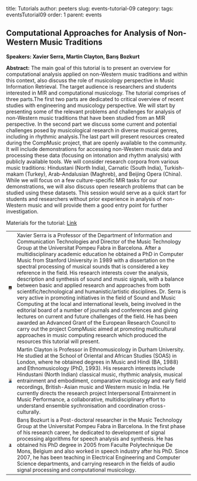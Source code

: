 title: Tutorials
author: peeters
slug: events-tutorial-09
category:
tags: eventsTutorial09
order: 1
parent: events

## Computational Approaches for Analysis of Non-Western Music Traditions

**Speakers: Xavier Serra, Martin Clayton, Barış Bozkurt**



**Abstract:** The main goal of this tutorial is to present an overview for computational analysis applied on non-Western music traditions and within this context, also discuss the role of musicology perspective in Music Information Retrieval. The target audience is researchers and students interested in MIR and computational musicology. The tutorial comprises of three parts.The first two parts are dedicated to critical overview of recent studies with engineering and musicology perspective. We will start by presenting some of the relevant problems and challenges for analysis of non-Western music traditions that have been studied from an MIR perspective. In the second part we discuss some current and potential challenges posed by musicological research in diverse musical genres, including in rhythmic analysis.The last part will present resources created during the CompMusic project, that are openly available to the community. It will include demonstrations for accessing non-Western music data and processing these data (focusing on intonation and rhythm analysis) with publicly available tools. We will consider research corpora from various music traditions: Hindustani (North India), Carnatic (South India), Turkish-makam (Turkey), Arab-Andalusian (Maghreb), and Beijing Opera (China). While we will focus on a few culture-specific MIR tasks for our demonstrations, we will also discuss open research problems that can be studied using these datasets. This session would serve as a quick start for students and researchers without prior experience in analysis of non-Western music and will provide them a good entry point for further investigation.

Materials for the tutorial: [Link](https://www.upf.edu/web/mtg/non-western-music-tutorial)

<TABLE>

<TR>
<TD>
<img src="../images/tutorial/tutorial_photo_serra.jpg">
</TD>
<TD>
Xavier Serra is a Professor of the Department of Information and Communication Technologies and Director of the Music Technology Group at the Universitat Pompeu Fabra in Barcelona. After a multidisciplinary academic education he obtained a PhD in Computer Music from Stanford University in 1989 with a dissertation on the spectral processing of musical sounds that is considered a key reference in the field. His research interests cover the analysis, description and synthesis of sound and music signals, with a balance between basic and applied research and approaches from both scientific/technological and humanistic/artistic disciplines. Dr. Serra is very active in promoting initiatives in the field of Sound and Music Computing at the local and international levels, being involved in the editorial board of a number of journals and conferences and giving lectures on current and future challenges of the field. He has been awarded an Advanced Grant of the European Research Council to carry out the project CompMusic aimed at promoting multicultural approaches in music computing research which produced the resources this tutorial will present.
</TD>
</TR>


<TR>
<TD>
<img src="../images/tutorial/tutorial_photo_clayton.jpg">
</TD>
<TD>
Martin Clayton is Professor in Ethnomusicology in Durham University. He studied at the School of Oriental and African Studies (SOAS) in London, where he obtained degrees in Music and Hindi (BA, 1988) and Ethnomusicology (PhD, 1993). His research interests include Hindustani (North Indian) classical music, rhythmic analysis, musical entrainment and embodiment, comparative musicology and early field recordings, British-Asian music and Western music in India. He currently directs the research project Interpersonal Entrainment in Music Performance, a collaborative, multidisciplinary effort to understand ensemble sychronisation and coordination cross-culturally.
</TD>
</TR>

<TR>
<TD>
<img src="../images/tutorial/tutorial_photo_bozkurt.jpg">
</TD>
<TD>
Barış Bozkurt is a Post-doctoral researcher in the Music Technology Group at the Universitat Pompeu Fabra in Barcelona. In the first phase of his research career, he dedicated to development of signal processing algorithms for speech analysis and synthesis. He has obtained his PhD degree in 2005 from Faculte Polytechnique De Mons, Belgium and also worked in speech industry after his PhD. Since 2007, he has been teaching in Electrical Engineering and Computer Science departments, and carrying research in the fields of audio signal processing and computational musicology.
</TD>
</TR>

</TABLE>
